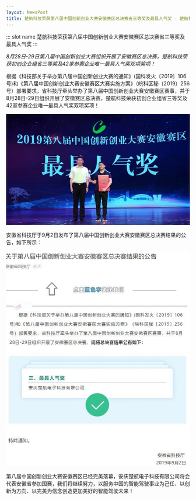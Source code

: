 ```yaml
---
layout: NewsPost
title: 楚航科技荣获第八届中国创新创业大赛安徽赛区总决赛省三等奖及最具人气奖 - 楚航科技
---
```


::: slot name
楚航科技荣获第八届中国创新创业大赛安徽赛区总决赛省三等奖及最具人气奖
:::

*8月28日-29日第八届中国创新创业大赛组织开展了安徽赛区总决赛，楚航科技荣获初创企业组省三等奖及42家参赛企业唯一最具人气奖双项奖项！*

根据《科技部关于举办第八届中国创新创业大赛的通知》(国科发火〔2019〕106号)和《第八届中国创新创业大赛安徽赛区大赛实施方案》（皖科区秘〔2019〕256号）部署要求，省科技厅牵头举办了第八届中国创新创业大赛安徽赛区赛事，并于8月28日-29日组织开展了安徽赛区总决赛，楚航科技荣获初创企业组省三等奖及42家参赛企业唯一最具人气奖双项奖项！

![pic](./assets/2019-09-04/001.jpg)

安徽省科技厅于9月2日发布了第八届中国创新创业大赛安徽赛区总决赛结果的公告，如下所示：

![pic](./assets/2019-09-04/002.jpg)
![pic](./assets/2019-09-04/003.jpg)

第八届中国创新创业大赛安徽赛区已经完美落幕，安庆楚航电子科技有限公司将会代表安徽省参加国赛，我们将继续努力，以服务中国的智能驾驶事业为己任、以创新为方向、以完美为信念创造更加美好的智能驾驶未来！

